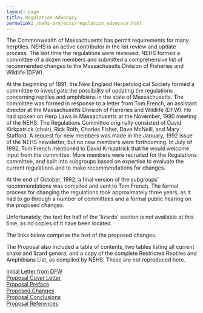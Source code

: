 ```yaml
---
layout: page
title: Regulation Advocacy
permalink: /nehs-projects/regulation_advocacy.html
---
```


The Commonwealth of Massachusetts has permit requirements for many herptiles. NEHS is an active contributor in the list review and update process.  The last time the regulations were reviewed, NEHS formed a committee of a dozen members and submitted a comprehensive list of recommended changes to the Massachusetts Division of Fisheries and Wildlife (DFW). 

At the beginning of 1991, the New England Herpetological Society formed a committee to investigate the possibility of updating the regulations concerning reptiles and amphibians in the state of Massachusetts. The committee was formed in response to a letter from Tom French, an assistant director at the Massachusetts Division of Fisheries and Wildlife (DFW). He had spoken on Herp Laws in Massachusetts at the November, 1990 meeting of the NEHS. The Regulations Committee originally consisted of David Kirkpatrick (chair), Rick Roth, Charles Fisher, Dave McNeill, and Mary Stafford. A request for new members was made in the January, 1992 issue of the NEHS newsletter, but no new members were forthcoming. In July of 1992, Tom French mentioned to David Kirkpatrick that he would welcome input from the committee. More members were recruited for the Regulations committee, and split into subgroups based on expertise to evaluate the current regulations and to make recommendations for changes.

At the end of October, 1992, a final version of the subgroups' recommendations was compiled and sent to Tom French. The formal process for changing the regulations took approximately three years, as it had to go through a number of committees and a formal public hearing on the proposed changes.

Unfortunately, the text for half of the 'lizards' section is not available at this time, as no copies of it have been located.

The links below comprise the text of the proposed changes.

The Proposal also included a table of contents, two tables listing all current snake and lizard genera, and a copy of the complete Restricted Reptiles and Amphibians List, as compiled by NEHS. These are not reproduced here. 

 
[Initial Letter from DFW](/nehs-projects/initial_letter_from_dfw.html)  
[Proposal Cover Letter](/nehs-projects/proposal_cover_letter.html)  
[Proposal Preface]()  
[Proposed Changes]()  
[Proposal Conclusions]()  
[Proposal References]()